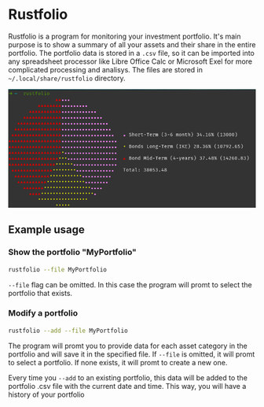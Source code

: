 # Rustfolio

Rustfolio is a program for monitoring your investment portfolio. It's main purpose is to show a summary of all your assets and their share in the entire portfolio. The portfolio data is stored in a `.csv` file, so it can be imported into any spreadsheet processor like Libre Office Calc or Microsoft Exel for more complicated processing and analisys. The files are stored in `~/.local/share/rustfolio` directory.

![Showcase](screenshots/showcase.png)

## Example usage

### Show the portfolio "MyPortfolio"

```sh
rustfolio --file MyPortfolio
```

`--file` flag can be omitted. In this case the program will promt to select the portfolio that exists.

### Modify a portfolio

```sh
rustfolio --add --file MyPortfolio
```

The program will promt you to provide data for each asset category in the portfolio and will save it in the specified file. If `--file` is omitted, it will promt to select a portfolio. If none exists, it will promt to create a new one.

Every time you `--add` to an existing portfolio, this data will be added to the portfolio .csv file with the current date and time. This way, you will have a history of your portfolio
